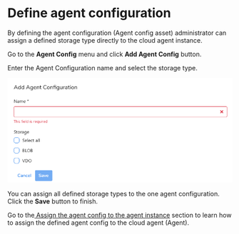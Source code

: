 # Define agent configuration

By defining the agent configuration \(Agent config asset\) administrator can assign a defined storage type directly to the cloud agent instance. 

Go to the **Agent Config** menu and click **Add Agent Config** button.

Enter the Agent Configuration name and select the storage type.

![](../../../.gitbook/assets/image%20%2811%29.png)

You can assign all defined storage types to the one agent configuration. Click the **Save** button to finish.

Go to the[ Assign the agent config to the agent instance](https://storware.gitbook.io/kodo-for-cloud-office365/deployment/initial-configuration/agent-configuration/assign-the-agent-config-to-the-agent-instance) section to learn how to assign the defined agent config to the cloud agent \(Agent\).

